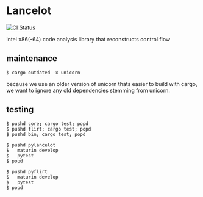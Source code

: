 # Lancelot

[![CI Status](https://github.com/williballenthin/lancelot/workflows/CI/badge.svg)](https://github.com/williballenthin/lancelot/actions)

intel x86(-64) code analysis library that reconstructs control flow

## maintenance

```
$ cargo outdated -x unicorn
```

because we use an older version of unicorn thats easier to build with cargo,
we want to ignore any old dependencies stemming from unicorn.

## testing

```
$ pushd core; cargo test; popd
$ pushd flirt; cargo test; popd
$ pushd bin; cargo test; popd

$ pushd pylancelot
$   maturin develop
$   pytest
$ popd

$ pushd pyflirt
$   maturin develop
$   pytest
$ popd
```